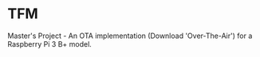 # TFM
Master's Project - An OTA implementation (Download 'Over-The-Air') for a Raspberry Pi 3 B+ model. 
